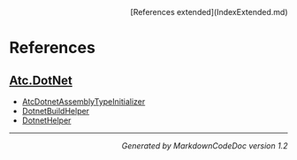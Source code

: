 <div style='text-align: right'>
[References extended](IndexExtended.md)
</div>

# References

## [Atc.DotNet](Atc.DotNet.md)

- [AtcDotnetAssemblyTypeInitializer](Atc.DotNet.md#atcdotnetassemblytypeinitializer)
- [DotnetBuildHelper](Atc.DotNet.md#dotnetbuildhelper)
- [DotnetHelper](Atc.DotNet.md#dotnethelper)

<hr /><div style='text-align: right'><i>Generated by MarkdownCodeDoc version 1.2</i></div>
